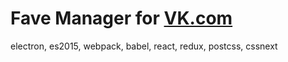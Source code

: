 # Fave Manager for [VK.com](https://vk.com/)

electron, es2015, webpack, babel, react, redux, postcss, cssnext
